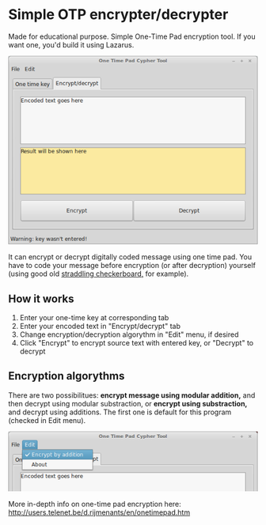 # 
Simple OTP encrypter/decrypter
==============================

Made for educational purpose. Simple One-Time Pad encryption tool. If  you want one, you'd build it using Lazarus.

![One Time Pad Cypher Tool](screenshot-0.1.png)

It can encrypt or decrypt digitally coded message using one time pad. You have to code your message before encryption (or after decryption) yourself (using good old [straddling checkerboard,](https://en.wikipedia.org/wiki/VIC_cipher#Straddling_checkerboard) for example). 

How it works
-----------

1. Enter your one-time key at corresponding tab
1. Enter your encoded text in "Encrypt/decrypt" tab
1. Change encryption/decryption algorythm in "Edit" menu, if desired
1. Click "Encrypt" to encrypt source text with entered key, or "Decrypt" to decrypt

Encryption algorythms
---------------------

There are two possibilitues: **encrypt message using modular addition,** and then decrypt using modular substraction, or **encrypt using substraction,** and decrypt using additions. The first one is default for this program (checked in Edit menu). 

![Menu](screenshot_menu.png)

More in-depth info on one-time pad encryption here: http://users.telenet.be/d.rijmenants/en/onetimepad.htm



